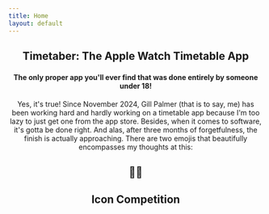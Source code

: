 ```yaml
---
title: Home
layout: default
---
```


<h2>
	<p align="center">
		Timetaber: The Apple Watch Timetable App
	</p>
</h2>
<h4>
	<p align="center">
		The only proper app you'll ever find that was done entirely by someone under 18!
	</p>
</h4>

<p align="center">
	Yes, it's true!
	Since November 2024, Gill Palmer (that is to say, me) has been working hard and hardly working on a timetable app because I'm too lazy to just get one from the app store.
	Besides, when it comes to software, it's gotta be done right.
	And alas, after three months of forgetfulness, the finish is actually approaching. There are two emojis that beautifully encompasses my thoughts at this:
	<h2><p align="center">🤯🤨</p></h2>
</p>

<h2>
	<p align="center">
		Icon Competition
	</p>
</h2>

